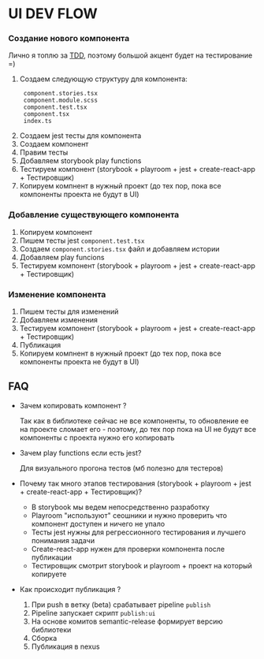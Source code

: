 # UI DEV FLOW

### Создание нового компонента

Лично я топлю за [TDD](https://habr.com/ru/companies/ruvds/articles/450316/), поэтому большой акцент будет на тестирование =)

1. Создаем следующую структуру для компонента:
   ```
    component.stories.tsx
    component.module.scss
    component.test.tsx
    component.tsx
    index.ts
   ```
2. Создаем jest тесты для компонента
3. Создаем компонент
4. Правим тесты
5. Добавляем storybook play functions
6. Тестируем компонент (storybook + playroom + jest + create-react-app + Тестировщик)
7. Копируем компнент в нужный проект (до тех пор, пока все компоненты проекта не будут в UI)

### Добавление существующего компонента

1. Копируем компонент
2. Пишем тесты jest `component.test.tsx`
3. Создаем `component.stories.tsx` файл и добавляем истории
4. Добавляем play funcions
5. Тестируем компонент (storybook + playroom + jest + create-react-app + Тестировщик)

### Изменение компонента

1. Пишем тесты для изменений
2. Добавляем изменения
3. Тестируем компонент (storybook + playroom + jest + create-react-app + Тестировщик)
4. Публикация
5. Копируем компнент в нужный проект (до тех пор, пока все компоненты проекта не будут в UI)

## FAQ

- Зачем копировать компонент ?

  Так как в библиотеке сейчас не все компоненты, то обновление ее на проекте сломает его - поэтому, до тех пор пока на UI не будут все компоненты с проекта нужно его копировать

- Зачем play functions если есть jest?

  Для визуального прогона тестов (мб полезно для тестеров)

- Почему так много этапов тестирования (storybook + playroom + jest + create-react-app + Тестировщик)?

  - В storybook мы ведем непосредственно разработку
  - Playroom "используют" сеошники и нужно проверить что компонент доступен и ничего не упало
  - Тесты jest нужны для регрессионного тестирования и лучшего понимания задачи
  - Create-react-app нужен для проверки компонента после публикации
  - Тестировщик смотрит storybook и playroom + проект на который копируете

- Как происходит публикация ?
  1. При push в ветку (beta) срабатывает pipeline `publish`
  2. Pipeline запускает скрипт `publish:ui`
  3. На основе комитов semantic-release формирует версию библиотеки
  4. Сборка
  5. Публикация в nexus
